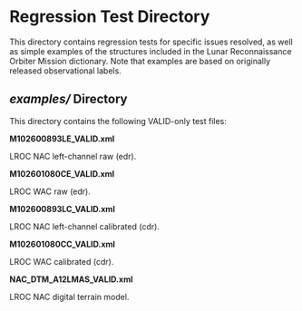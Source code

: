 # Regression Test Directory

This directory contains regression tests for specific issues resolved, as
well as simple examples of the structures included in the Lunar Reconnaissance
Orbiter Mission dictionary. Note that examples are based on originally released 
observational labels.

## *examples/* Directory

This directory contains the following VALID-only test files:
  
**M102600893LE_VALID.xml**

  LROC NAC left-channel raw (edr).
  
**M102601080CE_VALID.xml**

  LROC WAC raw (edr).
  
**M102600893LC_VALID.xml**

  LROC NAC left-channel calibrated (cdr).
  
**M102601080CC_VALID.xml**

  LROC WAC calibrated (cdr).
  
**NAC_DTM_A12LMAS_VALID.xml**

  LROC NAC digital terrain model.